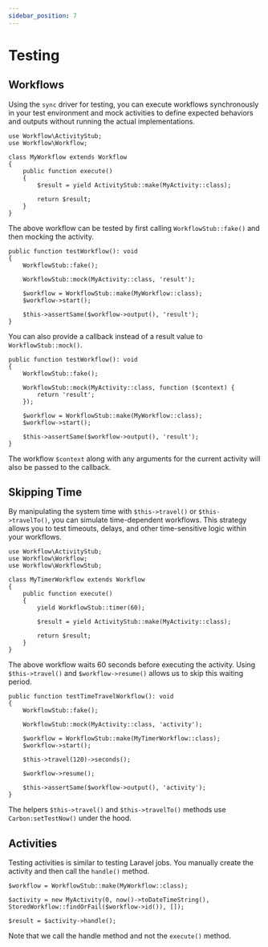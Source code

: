 ```yaml
---
sidebar_position: 7
---
```


# Testing

## Workflows

Using the `sync` driver for testing, you can execute workflows synchronously in your test environment and mock activities to define expected behaviors and outputs without running the actual implementations.

```
use Workflow\ActivityStub;
use Workflow\Workflow;

class MyWorkflow extends Workflow
{
    public function execute()
    {
        $result = yield ActivityStub::make(MyActivity::class);

        return $result;
    }
}
```

The above workflow can be tested by first calling `WorkflowStub::fake()` and then mocking the activity.

```
public function testWorkflow(): void
{
    WorkflowStub::fake();

    WorkflowStub::mock(MyActivity::class, 'result');

    $workflow = WorkflowStub::make(MyWorkflow::class);
    $workflow->start();

    $this->assertSame($workflow->output(), 'result');
}
```

You can also provide a callback instead of a result value to ` WorkflowStub::mock()`.

```
public function testWorkflow(): void
{
    WorkflowStub::fake();

    WorkflowStub::mock(MyActivity::class, function ($context) {
        return 'result';
    });

    $workflow = WorkflowStub::make(MyWorkflow::class);
    $workflow->start();

    $this->assertSame($workflow->output(), 'result');
}
```

The workflow `$context` along with any arguments for the current activity will also be passed to the callback.

## Skipping Time

By manipulating the system time with `$this->travel()` or `$this->travelTo()`, you can simulate time-dependent workflows. This strategy allows you to test timeouts, delays, and other time-sensitive logic within your workflows.

```
use Workflow\ActivityStub;
use Workflow\Workflow;
use Workflow\WorkflowStub;

class MyTimerWorkflow extends Workflow
{
    public function execute()
    {
        yield WorkflowStub::timer(60);

        $result = yield ActivityStub::make(MyActivity::class);

        return $result;
    }
}
```

The above workflow waits 60 seconds before executing the activity. Using `$this->travel()` and `$workflow->resume()` allows us to skip this waiting period.

```
public function testTimeTravelWorkflow(): void
{
    WorkflowStub::fake();

    WorkflowStub::mock(MyActivity::class, 'activity');

    $workflow = WorkflowStub::make(MyTimerWorkflow::class);
    $workflow->start();

    $this->travel(120)->seconds();

    $workflow->resume();

    $this->assertSame($workflow->output(), 'activity');
}
```

The helpers `$this->travel()` and `$this->travelTo()` methods use `Carbon:setTestNow()` under the hood.

## Activities

Testing activities is similar to testing Laravel jobs. You manually create the activity and then call the `handle()` method.

```
$workflow = WorkflowStub::make(MyWorkflow::class);

$activity = new MyActivity(0, now()->toDateTimeString(), StoredWorkflow::findOrFail($workflow->id()), []);

$result = $activity->handle();
```

Note that we call the handle method and not the `execute()` method.
